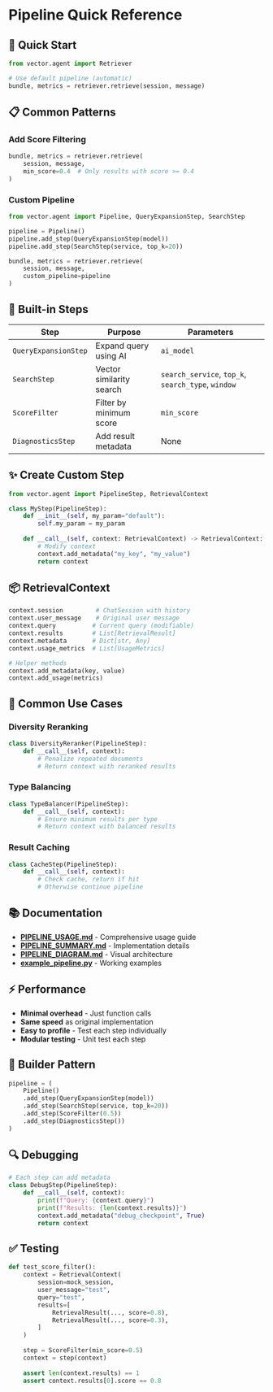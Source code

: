 # Pipeline Quick Reference

## 🚀 Quick Start

```python
from vector.agent import Retriever

# Use default pipeline (automatic)
bundle, metrics = retriever.retrieve(session, message)
```

## 📋 Common Patterns

### Add Score Filtering
```python
bundle, metrics = retriever.retrieve(
    session, message,
    min_score=0.4  # Only results with score >= 0.4
)
```

### Custom Pipeline
```python
from vector.agent import Pipeline, QueryExpansionStep, SearchStep

pipeline = Pipeline()
pipeline.add_step(QueryExpansionStep(model))
pipeline.add_step(SearchStep(service, top_k=20))

bundle, metrics = retriever.retrieve(
    session, message,
    custom_pipeline=pipeline
)
```

## 🔧 Built-in Steps

| Step | Purpose | Parameters |
|------|---------|------------|
| `QueryExpansionStep` | Expand query using AI | `ai_model` |
| `SearchStep` | Vector similarity search | `search_service`, `top_k`, `search_type`, `window` |
| `ScoreFilter` | Filter by minimum score | `min_score` |
| `DiagnosticsStep` | Add result metadata | None |

## ✨ Create Custom Step

```python
from vector.agent import PipelineStep, RetrievalContext

class MyStep(PipelineStep):
    def __init__(self, my_param="default"):
        self.my_param = my_param
    
    def __call__(self, context: RetrievalContext) -> RetrievalContext:
        # Modify context
        context.add_metadata("my_key", "my_value")
        return context
```

## 📦 RetrievalContext

```python
context.session         # ChatSession with history
context.user_message    # Original user message
context.query          # Current query (modifiable)
context.results        # List[RetrievalResult]
context.metadata       # Dict[str, Any]
context.usage_metrics  # List[UsageMetrics]

# Helper methods
context.add_metadata(key, value)
context.add_usage(metrics)
```

## 🎯 Common Use Cases

### Diversity Reranking
```python
class DiversityReranker(PipelineStep):
    def __call__(self, context):
        # Penalize repeated documents
        # Return context with reranked results
```

### Type Balancing
```python
class TypeBalancer(PipelineStep):
    def __call__(self, context):
        # Ensure minimum results per type
        # Return context with balanced results
```

### Result Caching
```python
class CacheStep(PipelineStep):
    def __call__(self, context):
        # Check cache, return if hit
        # Otherwise continue pipeline
```

## 📚 Documentation

- **[PIPELINE_USAGE.md](PIPELINE_USAGE.md)** - Comprehensive usage guide
- **[PIPELINE_SUMMARY.md](PIPELINE_SUMMARY.md)** - Implementation details
- **[PIPELINE_DIAGRAM.md](PIPELINE_DIAGRAM.md)** - Visual architecture
- **[example_pipeline.py](example_pipeline.py)** - Working examples

## ⚡ Performance

- **Minimal overhead** - Just function calls
- **Same speed** as original implementation
- **Easy to profile** - Test each step individually
- **Modular testing** - Unit test each step

## 🎨 Builder Pattern

```python
pipeline = (
    Pipeline()
    .add_step(QueryExpansionStep(model))
    .add_step(SearchStep(service, top_k=20))
    .add_step(ScoreFilter(0.5))
    .add_step(DiagnosticsStep())
)
```

## 🔍 Debugging

```python
# Each step can add metadata
class DebugStep(PipelineStep):
    def __call__(self, context):
        print(f"Query: {context.query}")
        print(f"Results: {len(context.results)}")
        context.add_metadata("debug_checkpoint", True)
        return context
```

## ✅ Testing

```python
def test_score_filter():
    context = RetrievalContext(
        session=mock_session,
        user_message="test",
        query="test",
        results=[
            RetrievalResult(..., score=0.8),
            RetrievalResult(..., score=0.3),
        ]
    )
    
    step = ScoreFilter(min_score=0.5)
    context = step(context)
    
    assert len(context.results) == 1
    assert context.results[0].score == 0.8
```
